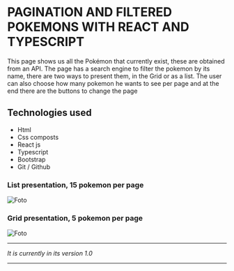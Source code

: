 # PAGINATION AND FILTERED POKEMONS WITH REACT AND TYPESCRIPT

This page shows us all the Pokémon that currently exist, these are obtained from an API. The page has a search engine to filter the pokemon by its name, there are two ways to present them, in the Grid or as a list. The user can also choose how many pokemon he wants to see per page and at the end there are the buttons to change the page

## Technologies used
- Html
- Css composts
- React js
- Typescript
- Bootstrap
- Git / Github


### List presentation, 15 pokemon per page

![Foto](https://user-images.githubusercontent.com/66984715/143669524-6d4340a5-fc75-4875-b15a-138bf15ddd48.jpeg)

### Grid presentation, 5 pokemon per page

![Foto](https://user-images.githubusercontent.com/66984715/143669517-0b7a10bb-e81a-4022-97a4-ab52eae361e2.jpeg)

***

*It is currently in its version 1.0*

***
